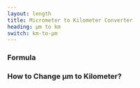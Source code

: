 ```yaml
---
layout: length
title: Micrometer to Kilometer Converter
heading: μm to km
switch: km-to-μm
---
```


<script>
  selectInput[1].selected = true
  selectOutput[8].selected = true
</script>

### Formula
<p id="formula"></p>

### How to Change μm to Kilometer?
